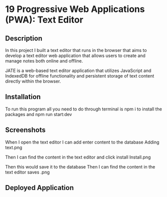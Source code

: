 # 19 Progressive Web Applications (PWA): Text Editor

## Description 

In this project I built a text editor that runs in the browser that aims to develop a text editor web application that allows users to create and manage notes both online and offline.

JATE is a web-based text editor application that utilizes JavaScript and IndexedDB for offline functionality and persistent storage of text content directly within the browser.

## Installation

To run this program all you need to do through terminal is
npm i to install the packages 
and npm run start:dev 

## Screenshots
When I open the text editor I can add enter content to the database
Adding text.png

Then I can find the content in the text editor and click install
Install.png

Then this would save it to the database
Then I can find the content in the text editor 
saves .png


## Deployed Application
